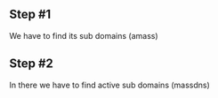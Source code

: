 ## Step #1

We have to find its sub domains (amass)

## Step #2

In there we have to find active sub domains (massdns)


